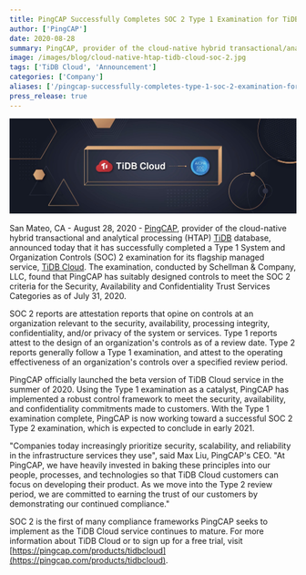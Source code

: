 ```yaml
---
title: PingCAP Successfully Completes SOC 2 Type 1 Examination for TiDB Cloud
author: ['PingCAP']
date: 2020-08-28
summary: PingCAP, provider of the cloud-native hybrid transactional/analytical processing (HTAP) TiDB database, successfully completes an SOC 2 Type 1 examination for TiDB Cloud.
image: /images/blog/cloud-native-htap-tidb-cloud-soc-2.jpg
tags: ['TiDB Cloud', 'Announcement']
categories: ['Company']
aliases: ['/pingcap-successfully-completes-type-1-soc-2-examination-for-tidb-cloud/']
press_release: true
---
```


![Cloud-native, HTAP TiDB Cloud SOC 2](media/cloud-native-htap-tidb-cloud-soc-2.jpg)

San Mateo, CA - August 28, 2020 - [PingCAP](https://pingcap.com/), provider of the cloud-native hybrid transactional and analytical processing (HTAP) [TiDB](https://docs.pingcap.com/tidb/stable/overview) database, announced today that it has successfully completed a Type 1 System and Organization Controls (SOC) 2 examination for its flagship managed service, [TiDB Cloud](https://docs.pingcap.com/tidbcloud/beta/tidb-cloud-intro). The examination, conducted by Schellman & Company, LLC, found that PingCAP has suitably designed controls to meet the SOC 2 criteria for the Security, Availability and Confidentiality Trust Services Categories as of July 31, 2020.

SOC 2 reports are attestation reports that opine on controls at an organization relevant to the security, availability, processing integrity, confidentiality, and/or privacy of the system or services. Type 1 reports attest to the design of an organization's controls as of a review date. Type 2 reports generally follow a Type 1 examination, and attest to the operating effectiveness of an organization's controls over a specified review period.

PingCAP officially launched the beta version of TiDB Cloud service in the summer of 2020. Using the Type 1 examination as a catalyst, PingCAP has implemented a robust control framework to meet the security, availability, and confidentiality commitments made to customers. With the Type 1 examination complete, PingCAP is now working toward a successful SOC 2 Type 2 examination, which is expected to conclude in early 2021.

"Companies today increasingly prioritize security, scalability, and reliability in the infrastructure services they use", said Max Liu, PingCAP's CEO. "At PingCAP, we have heavily invested in baking these principles into our people, processes, and technologies so that TiDB Cloud customers can focus on developing their product. As we move into the Type 2 review period, we are committed to earning the trust of our customers by demonstrating our continued compliance."

SOC 2 is the first of many compliance frameworks PingCAP seeks to implement as the TiDB Cloud service continues to mature. For more information about TiDB Cloud or to sign up for a free trial, visit [https://pingcap.com/products/tidbcloud](https://pingcap.com/products/tidbcloud).
